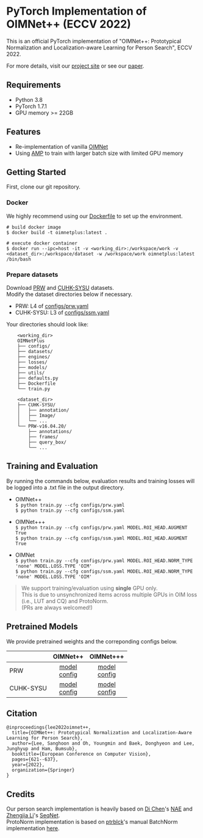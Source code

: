 # PyTorch Implementation of OIMNet++ (ECCV 2022)
This is an official PyTorch implementation of "OIMNet++: Prototypical Normalization and Localization-aware Learning for Person Search", ECCV 2022.

For more details, visit our [project site](https://cvlab.yonsei.ac.kr/projects/OIMNetPlus/) or see our [paper](http://arxiv.org/abs/2207.10320).

## Requirements
* Python 3.8
* PyTorch 1.7.1
* GPU memory >= 22GB

## Features
* Re-implementation of vanilla [OIMNet](https://openaccess.thecvf.com/content_cvpr_2017/papers/Xiao_Joint_Detection_and_CVPR_2017_paper.pdf) 
* Using [AMP](https://pytorch.org/docs/stable/notes/amp_examples.html) to train with larger batch size with limited GPU memory

## Getting Started
First, clone our git repository.

### Docker
We highly recommend using our [Dockerfile](https://github.com/cvlab-yonsei/OIMNetPlus/blob/main/Dockerfile) to set up the environment.
```
# build docker image
$ docker build -t oimnetplus:latest . 

# execute docker container
$ docker run --ipc=host -it -v <working_dir>:/workspace/work -v <dataset_dir>:/workspace/dataset -w /workspace/work oimnetplus:latest /bin/bash 
```

### Prepare datasets
Download [PRW](https://github.com/liangzheng06/PRW-baseline) and [CUHK-SYSU](https://github.com/ShuangLI59/person_search) datasets.<br>
Modify the dataset directories below if necessary.

* PRW: L4 of [configs/prw.yaml](https://github.com/cvlab-yonsei/OIMNetPlus/blob/main/configs/prw.yaml)<br>
* CUHK-SYSU: L3 of [configs/ssm.yaml](https://github.com/cvlab-yonsei/OIMNetPlus/blob/main/configs/ssm.yaml)<br>

Your directories should look like:
```
    <working_dir>
    OIMNetPlus
    ├── configs/
    ├── datasets/
    ├── engines/
    ├── losses/
    ├── models/
    ├── utils/
    ├── defaults.py
    ├── Dockerfile
    └── train.py
    
    <dataset_dir>
    ├── CUHK-SYSU/
    │   ├── annotation/
    │   ├── Image/
    │   └── ...
    └── PRW-v16.04.20/
        ├── annotations/
        ├── frames/
        ├── query_box/
        └── ...
```

## Training and Evaluation

By running the commands below, evaluation results and training losses will be logged into a .txt file in the output directory.

* OIMNet++<br> 
    `$ python train.py --cfg configs/prw.yaml`<br>
    `$ python train.py --cfg configs/ssm.yaml` 

* OIMNet+++<br>
    `$ python train.py --cfg configs/prw.yaml MODEL.ROI_HEAD.AUGMENT True`<br>
    `$ python train.py --cfg configs/ssm.yaml MODEL.ROI_HEAD.AUGMENT True`

* OIMNet<br>
    `$ python train.py --cfg configs/prw.yaml MODEL.ROI_HEAD.NORM_TYPE 'none' MODEL.LOSS.TYPE 'OIM'`<br> 
    `$ python train.py --cfg configs/ssm.yaml MODEL.ROI_HEAD.NORM_TYPE 'none' MODEL.LOSS.TYPE 'OIM'` 

> We support training/evaluation using **single** GPU only. <br>
> This is due to unsynchronized items across multiple GPUs in OIM loss (i.e., LUT and CQ) and ProtoNorm. <br>
> (PRs are always welcomed!)

## Pretrained Models

We provide pretrained weights and the correponding configs below.<br>

|           |   OIMNet++   |   OIMNet+++  |
|-----------|:------------:|:------------:|
| PRW       | [model](https://github.com/cvlab-yonsei/OIMNetPlus/releases/download/v0.1/prw-loimeps0.1-normtypeprotonorm-augmentfalse.pth) <br> [config](https://github.com/cvlab-yonsei/OIMNetPlus/releases/download/v0.1/prw-loimeps0.1-normtypeprotonorm-augmentfalse.yaml) | [model](https://github.com/cvlab-yonsei/OIMNetPlus/releases/download/v0.1/prw-loimeps0.1-normtypeprotonorm-augmenttrue.pth) <br> [config](https://github.com/cvlab-yonsei/OIMNetPlus/releases/download/v0.1/prw-loimeps0.1-normtypeprotonorm-augmenttrue.yaml) |
| CUHK-SYSU | [model](https://github.com/cvlab-yonsei/OIMNetPlus/releases/download/v0.1/ssm-loimeps0.1-normtypeprotonorm-augmentfalse.pth) <br> [config](https://github.com/cvlab-yonsei/OIMNetPlus/releases/download/v0.1/ssm-loimeps0.1-normtypeprotonorm-augmentfalse.yaml) | [model](https://github.com/cvlab-yonsei/OIMNetPlus/releases/download/v0.1/ssm-loimeps0.1-normtypeprotonorm-augmenttrue.pth) <br> [config](https://github.com/cvlab-yonsei/OIMNetPlus/releases/download/v0.1/ssm-loimeps0.1-normtypeprotonorm-augmenttrue.yaml) |


## Citation
```
@inproceedings{lee2022oimnet++,
  title={OIMNet++: Prototypical Normalization and Localization-Aware Learning for Person Search},
  author={Lee, Sanghoon and Oh, Youngmin and Baek, Donghyeon and Lee, Junghyup and Ham, Bumsub},
  booktitle={European Conference on Computer Vision},
  pages={621--637},
  year={2022},
  organization={Springer}
}
```


## Credits
Our person search implementation is heavily based on [Di Chen](https://di-chen.me/)'s [NAE](https://github.com/dichen-cd/NAE4PS) and [Zhengjia Li](https://github.com/serend1p1ty)'s [SeqNet](https://github.com/serend1p1ty/SeqNet).<br>
ProtoNorm implementation is based on [ptrblck](https://github.com/ptrblck)'s manual BatchNorm implementation [here](https://github.com/ptrblck/pytorch_misc/blob/master/batch_norm_manual.py).
